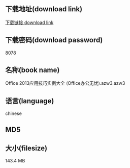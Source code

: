 ## 下载地址(download link)
[下载链接 download link](https://tutu365.netlify.app/?s=Office+2013%E5%BA%94%E7%94%A8%E6%8A%80%E5%B7%A7%E5%AE%9E%E4%BE%8B%E5%A4%A7%E5%85%A8+%28Office%E5%8A%9E%E5%85%AC%E6%97%A0%E5%BF%A7%29.azw3)

## 下载密码(download password)
8078

## 名称(book name)
Office 2013应用技巧实例大全 (Office办公无忧).azw3.azw3

## 语言(language)
chinese

## MD5


## 大小(filesize)
143.4 MB
